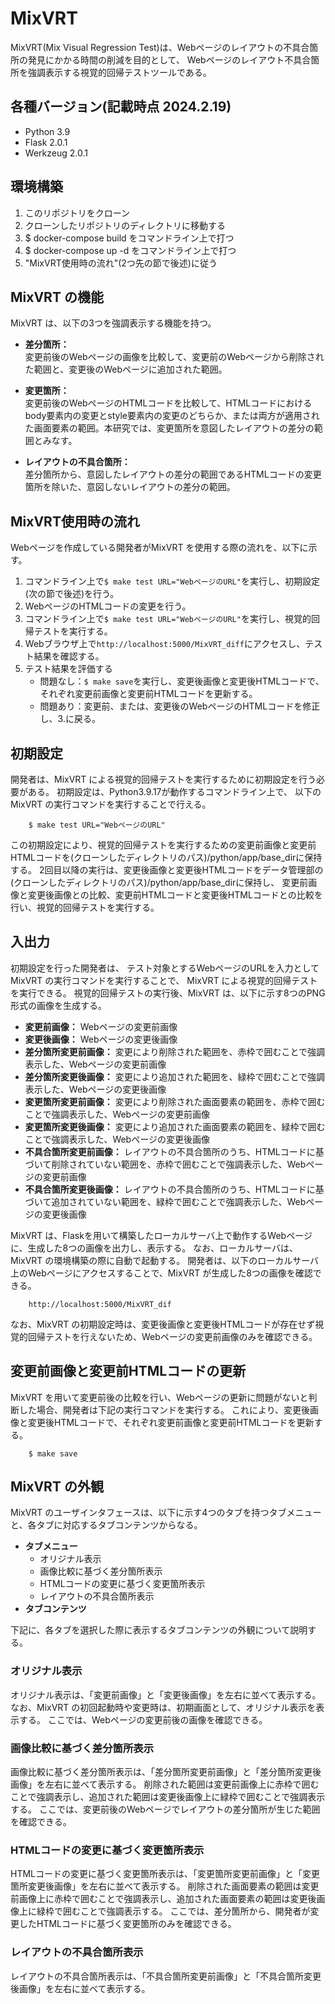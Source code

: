 # MixVRT
MixVRT(Mix Visual Regression Test)は、Webページのレイアウトの不具合箇所の発見にかかる時間の削減を目的として、
Webページのレイアウト不具合箇所を強調表示する視覚的回帰テストツールである。

## 各種バージョン(記載時点 2024.2.19)
- Python 3.9
- Flask 2.0.1
- Werkzeug 2.0.1

## 環境構築
1. このリポジトリをクローン
2. クローンしたリポジトリのディレクトリに移動する
3. $ docker-compose build をコマンドライン上で打つ
4. $ docker-compose up -d をコマンドライン上で打つ
5. "MixVRT使用時の流れ"(2つ先の節で後述)に従う

## MixVRT の機能
MixVRT は、以下の3つを強調表示する機能を持つ。
- **差分箇所：**  
  変更前後のWebページの画像を比較して、変更前のWebページから削除された範囲と、変更後のWebページに追加された範囲。

- **変更箇所：**  
  変更前後のWebページのHTMLコードを比較して、HTMLコードにおけるbody要素内の変更とstyle要素内の変更のどちらか、または両方が適用された画面要素の範囲。本研究では、変更箇所を意図したレイアウトの差分の範囲とみなす。

- **レイアウトの不具合箇所：**  
  差分箇所から、意図したレイアウトの差分の範囲であるHTMLコードの変更箇所を除いた、意図しないレイアウトの差分の範囲。

## MixVRT使用時の流れ
Webページを作成している開発者がMixVRT を使用する際の流れを、以下に示す。
1. コマンドライン上で`$ make test URL="WebページのURL"`を実行し、初期設定(次の節で後述)を行う。
2. WebページのHTMLコードの変更を行う。
3. コマンドライン上で`$ make test URL="WebページのURL"`を実行し、視覚的回帰テストを実行する。
4. Webブラウザ上で`http://localhost:5000/MixVRT_diff`にアクセスし、テスト結果を確認する。
5. テスト結果を評価する
   - 問題なし：`$ make save`を実行し、変更後画像と変更後HTMLコードで、それぞれ変更前画像と変更前HTMLコードを更新する。
   - 問題あり：変更前、または、変更後のWebページのHTMLコードを修正し、3.に戻る。

## 初期設定
開発者は、MixVRT による視覚的回帰テストを実行するために初期設定を行う必要がある。
初期設定は、Python3.9.17が動作するコマンドライン上で、
以下のMixVRT の実行コマンドを実行することで行える。
```
    $ make test URL="WebページのURL"
```
この初期設定により、視覚的回帰テストを実行するための変更前画像と変更前HTMLコードを(クローンしたディレクトリのパス)/python/app/base_dirに保持する。
2回目以降の実行は、変更後画像と変更後HTMLコードをデータ管理部の(クローンしたディレクトリのパス)/python/app/base_dirに保持し、
変更前画像と変更後画像との比較、変更前HTMLコードと変更後HTMLコードとの比較を行い、視覚的回帰テストを実行する。

## 入出力
初期設定を行った開発者は、
テスト対象とするWebページのURLを入力としてMixVRT の実行コマンドを実行することで、
MixVRT による視覚的回帰テストを実行できる。
視覚的回帰テストの実行後、MixVRT は、以下に示す8つのPNG形式の画像を生成する。
- **変更前画像：** Webページの変更前画像
- **変更後画像：** Webページの変更後画像
- **差分箇所変更前画像：** 変更により削除された範囲を、赤枠で囲むことで強調表示した、Webページの変更前画像
- **差分箇所変更後画像：** 変更により追加された範囲を、緑枠で囲むことで強調表示した、Webページの変更後画像
- **変更箇所変更前画像：** 変更により削除された画面要素の範囲を、赤枠で囲むことで強調表示した、Webページの変更前画像
- **変更箇所変更後画像：** 変更により追加された画面要素の範囲を、緑枠で囲むことで強調表示した、Webページの変更後画像
- **不具合箇所変更前画像：** レイアウトの不具合箇所のうち、HTMLコードに基づいて削除されていない範囲を、赤枠で囲むことで強調表示した、Webページの変更前画像
- **不具合箇所変更後画像：** レイアウトの不具合箇所のうち、HTMLコードに基づいて追加されていない範囲を、緑枠で囲むことで強調表示した、Webページの変更後画像

MixVRT は、Flaskを用いて構築したローカルサーバ上で動作するWebページに、生成した8つの画像を出力し、表示する。
なお、ローカルサーバは、MixVRT の環境構築の際に自動で起動する。
開発者は、以下のローカルサーバ上のWebページにアクセスすることで、MixVRT が生成した8つの画像を確認できる。
```
    http://localhost:5000/MixVRT_dif
```
なお、MixVRT の初期設定時は、変更後画像と変更後HTMLコードが存在せず視覚的回帰テストを行えないため、Webページの変更前画像のみを確認できる。

## 変更前画像と変更前HTMLコードの更新
MixVRT を用いて変更前後の比較を行い、Webページの更新に問題がないと判断した場合、開発者は下記の実行コマンドを実行する。
これにより、変更後画像と変更後HTMLコードで、それぞれ変更前画像と変更前HTMLコードを更新する。
```
    $ make save
```

## MixVRT の外観
MixVRT のユーザインタフェースは、以下に示す4つのタブを持つタブメニューと、各タブに対応するタブコンテンツからなる。
- **タブメニュー**
  - オリジナル表示
  - 画像比較に基づく差分箇所表示
  - HTMLコードの変更に基づく変更箇所表示
  - レイアウトの不具合箇所表示
- **タブコンテンツ**

下記に、各タブを選択した際に表示するタブコンテンツの外観について説明する。
### オリジナル表示
オリジナル表示は、「変更前画像」と「変更後画像」を左右に並べて表示する。
なお、MixVRT の初回起動時や変更時は、初期画面として、オリジナル表示を表示する。
ここでは、Webページの変更前後の画像を確認できる。

### 画像比較に基づく差分箇所表示
画像比較に基づく差分箇所表示は、「差分箇所変更前画像」と「差分箇所変更後画像」を左右に並べて表示する。
削除された範囲は変更前画像上に赤枠で囲むことで強調表示し、追加された範囲は変更後画像上に緑枠で囲むことで強調表示する。
ここでは、変更前後のWebページでレイアウトの差分箇所が生じた範囲を確認できる。

### HTMLコードの変更に基づく変更箇所表示
HTMLコードの変更に基づく変更箇所表示は、「変更箇所変更前画像」と「変更箇所変更後画像」を左右に並べて表示する。
削除された画面要素の範囲は変更前画像上に赤枠で囲むことで強調表示し、追加された画面要素の範囲は変更後画像上に緑枠で囲むことで強調表示する。
ここでは、差分箇所から、開発者が変更したHTMLコードに基づく変更箇所のみを確認できる。

### レイアウトの不具合箇所表示
レイアウトの不具合箇所表示は、「不具合箇所変更前画像」と「不具合箇所変更後画像」を左右に並べて表示する。
